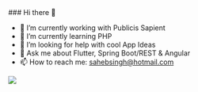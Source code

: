 <div class="bg-gray-dark">
  ### Hi there 👋

- 🔭 I’m currently working with Publicis Sapient
- 🌱 I’m currently learning PHP
- 🤔 I’m looking for help with cool App Ideas
- 💬 Ask me about Flutter, Spring Boot/REST & Angular
- 📫 How to reach me: sahebsingh@hotmail.com

<img src = "https://github-readme-stats.vercel.app/api?username=DeeAjith&&show_icons=true&title_color=ffffff&icon_color=7cccbf&text_color=daf7dc&bg_color=192734">


</div>
